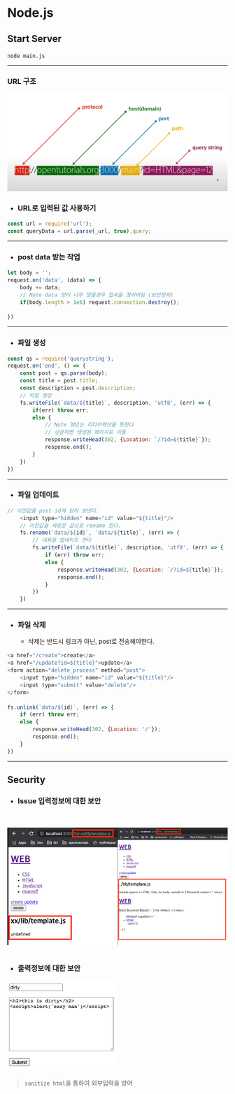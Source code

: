 # Node.js


## Start Server 
`node main.js`
***
### URL 구조 </br>
![img.png](img.png)

+ ### URL로 입력된 값 사용하기</br>
```javascript
const url = require('url');
const queryData = url.parse(_url, true).query;
````
***
+ ### post data 받는 작업
```javascript
let body = '';
request.on('data', (data) => {
    body += data;
    // Note data 양이 너무 많을경우 접속을 끊어버림 (보안장치)
    if(body.length > 1e6) request.connection.destroy();
     
})
```
***
+ ### 파일 생성 
```javascript
const qs = require('querystring');
request.on('end', () => {
    const post = qs.parse(body);
    const title = post.title;
    const description = post.description;
    // 파일 생성
    fs.writeFile(`data/${title}`, description, 'utf8', (err) => {
        if(err) throw err;
        else {
            // Note 302는 리다이렉션을 뜻한다 
            // 성공하면 생성된 페이지로 이동
            response.writeHead(302, {Location: `/?id=${title}`});
            response.end();
        }
    })
})
```
***
+ ### 파일 업데이트
```javascript
// 이전값을 post id에 담아 보낸다.
    <input type="hidden" name="id" value="${title}"/>
    // 이전값을 새로운 값으로 rename 한다.
    fs.rename(`data/${id}`, `data/${title}`, (err) => {
        // 내용을 업데이트 한다
        fs.writeFile(`data/${title}`, description, 'utf8', (err) => {
            if (err) throw err;
            else {
                response.writeHead(302, {Location: `/?id=${title}`});
                response.end();
            }
        })
    })
```
***
+ ### 파일 삭제 
    + 삭제는 반드시 링크가 아닌, post로 전송해야한다. 
```javascript
<a href="/create">create</a>
<a href="/update?id=${title}">update</a> 
<form action="delete_process" method="post">
    <input type="hidden" name="id" value="${title}"/>
    <input type="submit" value="delete"/>
</form>
                    
fs.unlink(`data/${id}`, (err) => {
    if (err) throw err;
    else {
        response.writeHead(302, {Location: '/'});
        response.end();
    }
})
```
***
## Security
- ### Issue 입력정보에 대한 보안</br>
<code>
  <span style="display: flex">
  <img style="width: 50%;" src="img_1.png"/>
  <img style="width: 50%;" src="img_2.png"/>
  </span>
</code>

+ ### 출력정보에 대한 보안</br>
<code><img style="width: 50%;" src="img_3.png"/></code>

> `sanitize html`을 통하여 외부입력을 방어
